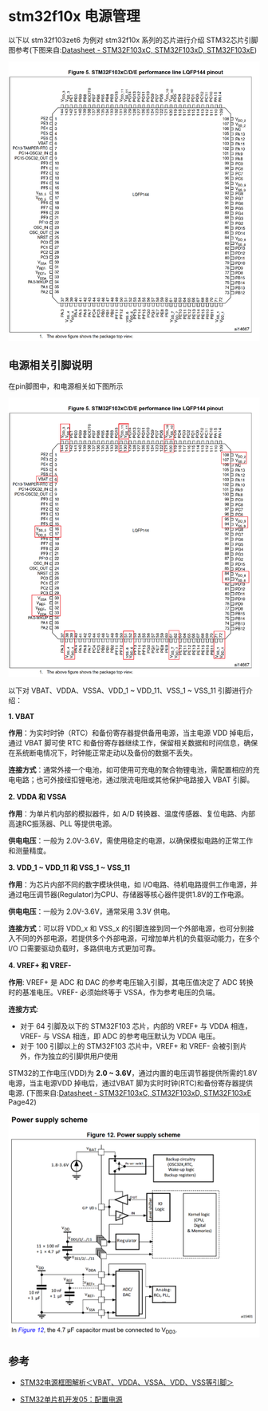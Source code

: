 # stm32f10x 电源管理

以下以 stm32f103zet6 为例对 stm32f10x 系列的芯片进行介绍
STM32芯片引脚图参考(下图来自:[Datasheet - STM32F103xC, STM32F103xD, STM32F103xE](https://www.st.com/resource/en/datasheet/stm32f103ve.pdf))


![stm32f10x_pinout.png](images/stm32f10x_pinout.png)

## 电源相关引脚说明

在pin脚图中，和电源相关如下图所示

![stm32f10x_pinout_power_pin.png](images/stm32f10x_pinout_power_pin.png)

以下对 VBAT、VDDA、VSSA、VDD_1 ~ VDD_11、VSS_1 ~ VSS_11 引脚进行介绍：


**1. VBAT**

**作用**：为实时时钟（RTC）和备份寄存器提供备用电源，当主电源 VDD 掉电后，通过 VBAT 脚可使 RTC 和备份寄存器继续工作，保留相关数据和时间信息，确保在系统断电情况下，时钟能正常走动以及备份的数据不丢失。

**连接方式**：通常外接一个电池，如可使用可充电的聚合物锂电池，需配置相应的充电电路；也可外接纽扣锂电池，通过限流电阻或其他保护电路接入 VBAT 引脚。

**2. VDDA 和 VSSA**

**作用**：为单片机内部的模拟器件，如 A/D 转换器、温度传感器、复位电路、内部高速RC振荡器、PLL 等提供电源。

**供电电压**：一般为 2.0V-3.6V，需使用稳定的电源，以确保模拟电路的正常工作和测量精度。

**3. VDD_1 ~ VDD_11 和 VSS_1 ~ VSS_11**

**作用**：为芯片内部不同的数字模块供电，如 I/O电路、待机电路提供工作电源，并通过电压调节器(Regulator)为CPU、存储器等核心器件提供1.8V的工作电源。

**供电电压**：一般为 2.0V-3.6V，通常采用 3.3V 供电。

**连接方式**：可以将 VDD_x 和 VSS_x 的引脚连接到同一个外部电源，也可分别接入不同的外部电源，若提供多个外部电源，可增加单片机的负载驱动能力，在多个 I/O 口需要驱动负载时，多路供电方式更加可靠。

**4. VREF+ 和 VREF-**

**作用**: VREF+ 是 ADC 和 DAC 的参考电压输入引脚，其电压值决定了 ADC 转换时的基准电压。VREF- 必须始终等于 VSSA，作为参考电压的负端。

**连接方式**:

 - 对于 64 引脚及以下的 STM32F103 芯片，内部的 VREF+ 与 VDDA 相连，VREF- 与 VSSA 相连，即 ADC 的参考电压默认为 VDDA 电压。
 - 对于 100 引脚以上的 STM32F103 芯片中，VREF+ 和 VREF- 会被引到片外，作为独立的引脚供用户使用


STM32的工作电压(VDD)为 **2.0 ~ 3.6V**，通过内置的电压调节器提供所需的1.8V电源，当主电源VDD 掉电后，通过VBAT 脚为实时时钟(RTC)和备份寄存器提供电源. (下图来自:[Datasheet - STM32F103xC, STM32F103xD, STM32F103xE](https://www.st.com/resource/en/datasheet/stm32f103ve.pdf) Page42)

![stm32f10x_power_supply_scheme.png](images/stm32f10x_power_supply_scheme.png)


## 参考

- [STM32电源框图解析＜VBAT、VDDA、VSSA、VDD、VSS等引脚＞](https://blog.csdn.net/weixin_48867130/article/details/142886329)

- [STM32单片机开发05：配置电源](https://mp.weixin.qq.com/s?__biz=MzU2MTAxNDQ1Mw==&mid=2247490373&idx=1&sn=264de52c633a9193fe227d0ebcafe0b0)



